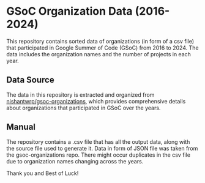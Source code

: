 # GSoC Organization Data (2016-2024)

This repository contains sorted data of organizations (in form of a csv file) that participated in Google Summer of Code (GSoC) from 2016 to 2024. The data includes the organization names and the number of projects in each year.

## Data Source

The data in this repository is extracted and organized from [nishantwrp/gsoc-organizations](https://github.com/nishantwrp/gsoc-organizations), which provides comprehensive details about organizations that participated in GSoC over the years.

## Manual

The repository contains a .csv file that has all the output data, along with the source file used to generate it. Data in form of JSON file was taken from the gsoc-organizations repo. There might occur duplicates in the csv file due to organization names changing across the years.

Thank you and Best of Luck!
